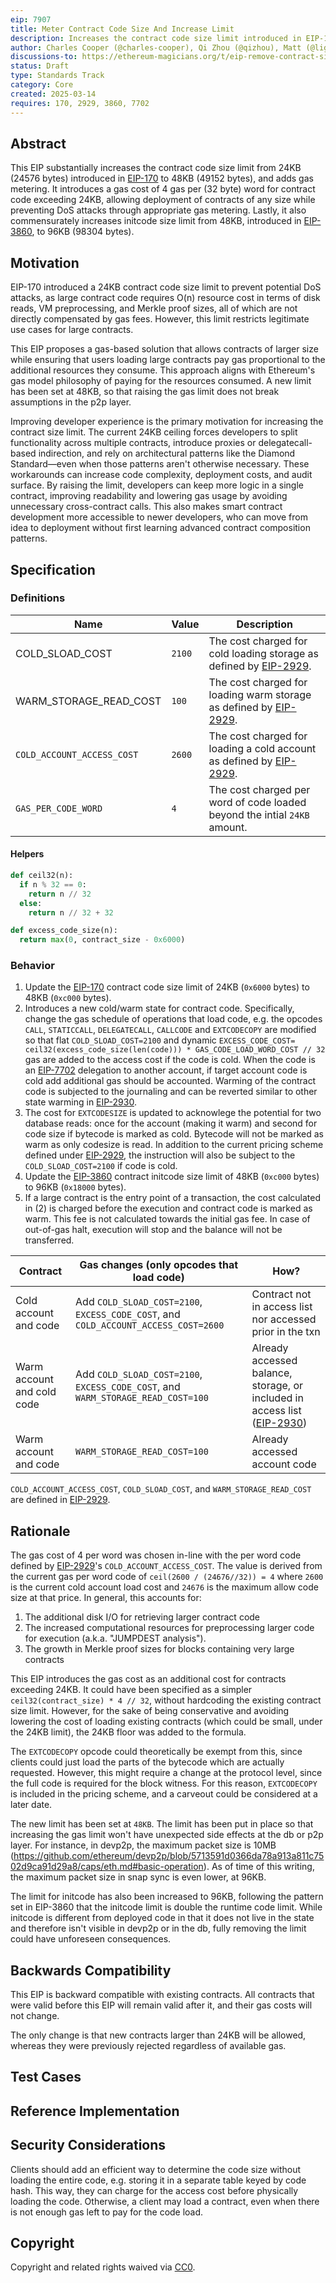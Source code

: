 ```yaml
---
eip: 7907
title: Meter Contract Code Size And Increase Limit
description: Increases the contract code size limit introduced in EIP-170 and adds a gas metering to code loading
author: Charles Cooper (@charles-cooper), Qi Zhou (@qizhou), Matt (@lightclient), Dragan Rakita (@rakita)
discussions-to: https://ethereum-magicians.org/t/eip-remove-contract-size-limit/23156
status: Draft
type: Standards Track
category: Core
created: 2025-03-14
requires: 170, 2929, 3860, 7702
---
```


## Abstract

This EIP substantially increases the contract code size limit from 24KB (24576 bytes) introduced in [EIP-170](./eip-170.md) to 48KB (49152 bytes), and adds gas metering. It introduces a gas cost of 4 gas per (32 byte) word for contract code exceeding 24KB, allowing deployment of contracts of any size while preventing DoS attacks through appropriate gas metering. Lastly, it also commensurately increases initcode size limit from 48KB, introduced in [EIP-3860](./eip-3860.md), to 96KB (98304 bytes).

## Motivation

EIP-170 introduced a 24KB contract code size limit to prevent potential DoS attacks, as large contract code requires O(n) resource cost in terms of disk reads, VM preprocessing, and Merkle proof sizes, all of which are not directly compensated by gas fees. However, this limit restricts legitimate use cases for large contracts.

This EIP proposes a gas-based solution that allows contracts of larger size while ensuring that users loading large contracts pay gas proportional to the additional resources they consume. This approach aligns with Ethereum's gas model philosophy of paying for the resources consumed. A new limit has been set at 48KB, so that raising the gas limit does not break assumptions in the p2p layer.

Improving developer experience is the primary motivation for increasing the contract size limit. The current 24KB ceiling forces developers to split functionality across multiple contracts, introduce proxies or delegatecall-based indirection, and rely on architectural patterns like the Diamond Standard—even when those patterns aren't otherwise necessary. These workarounds can increase code complexity, deployment costs, and audit surface. By raising the limit, developers can keep more logic in a single contract, improving readability and lowering gas usage by avoiding unnecessary cross-contract calls. This also makes smart contract development more accessible to newer developers, who can move from idea to deployment without first learning advanced contract composition patterns.

## Specification

### Definitions

| Name | Value | Description |
| --- | --- | --- |
| COLD_SLOAD_COST | `2100` | The cost charged for cold loading storage as defined by [EIP-2929](./eip-2929.md). |
| WARM_STORAGE_READ_COST | `100` | The cost charged for loading warm storage as defined by [EIP-2929](./eip-2929.md). |
| `COLD_ACCOUNT_ACCESS_COST` | `2600` | The cost charged for loading a cold account as defined by [EIP-2929](./eip-2929.md). |
| `GAS_PER_CODE_WORD` | `4` | The cost charged per word of code loaded beyond the intial `24KB` amount. |

#### Helpers

```python
def ceil32(n):
  if n % 32 == 0:
    return n // 32
  else:
    return n // 32 + 32

def excess_code_size(n):
  return max(0, contract_size - 0x6000)
```

### Behavior

1. Update the [EIP-170](./eip-170.md) contract code size limit of 24KB (`0x6000` bytes) to 48KB (`0xc000` bytes).
2. Introduces a new cold/warm state for contract code. Specifically, change the gas schedule of operations that load code, e.g. the opcodes `CALL`, `STATICCALL`, `DELEGATECALL`, `CALLCODE` and `EXTCODECOPY` are modified so that flat `COLD_SLOAD_COST=2100` and dynamic `EXCESS_CODE_COST= ceil32(excess_code_size(len(code))) * GAS_CODE_LOAD_WORD_COST // 32` gas are added to the access cost if the code is cold. When the code is an [EIP-7702](./eip-7702.md) delegation to another account, if target account code is cold add additional gas should be accounted. Warming of the contract code is subjected to the journaling and can be reverted similar to other state warming in [EIP-2930](./eip-2930.md).
3. The cost for `EXTCODESIZE` is updated to acknowlege the potential for two database reads: once for the account (making it warm) and second for code size if bytecode is marked as cold. Bytecode will not be marked as warm as only codesize is read. In addition to the current pricing scheme defined under [EIP-2929](./eip-2929.md), the instruction will also be subject to the `COLD_SLOAD_COST=2100` if code is cold.
4. Update the [EIP-3860](./eip-3860.md) contract initcode size limit of 48KB (`0xc000` bytes) to 96KB (`0x18000` bytes).
5. If a large contract is the entry point of a transaction, the cost calculated in (2) is charged before the execution and contract code is marked as warm. This fee is not calculated towards the initial gas fee. In case of out-of-gas halt, execution will stop and the balance will not be transferred.

| Contract                | Gas changes (only opcodes that load code)                          | How?                                                                                                                       |
| ----------------------- | ------------------------------------------------------------------ | -------------------------------------------------------------------------------------------------------------------------- |
| Cold account and code   | Add `COLD_SLOAD_COST=2100`, `EXCESS_CODE_COST`, and `COLD_ACCOUNT_ACCESS_COST=2600`         | Contract not in access list nor accessed prior in the txn                                                           |
| Warm account and cold code | Add `COLD_SLOAD_COST=2100`, `EXCESS_CODE_COST`, and `WARM_STORAGE_READ_COST=100`         | Already accessed balance, storage, or included in access list ([EIP-2930](./eip-2930.md))                                               |
| Warm account and code | `WARM_STORAGE_READ_COST=100`         | Already accessed account code                                               |

`COLD_ACCOUNT_ACCESS_COST`, `COLD_SLOAD_COST`, and `WARM_STORAGE_READ_COST` are defined in [EIP-2929](./eip-2929.md#parameters).

## Rationale

The gas cost of 4 per word was chosen in-line with the per word code defined by [EIP-2929](./eip-2929.md)'s `COLD_ACCOUNT_ACCESS_COST`. The value is derived from the current gas per word code of `ceil(2600 / (24676//32)) = 4` where `2600` is the current cold account load cost and `24676` is the maximum allow code size at that price. In general, this accounts for:

1. The additional disk I/O for retrieving larger contract code
2. The increased computational resources for preprocessing larger code for execution (a.k.a. "JUMPDEST analysis").
3. The growth in Merkle proof sizes for blocks containing very large contracts

This EIP introduces the gas cost as an additional cost for contracts exceeding 24KB. It could have been specified as a simpler `ceil32(contract_size) * 4 // 32`, without hardcoding the existing contract size limit. However, for the sake of being conservative and avoiding lowering the cost of loading existing contracts (which could be small, under the 24KB limit), the 24KB floor was added to the formula.

The `EXTCODECOPY` opcode could theoretically be exempt from this, since clients could just load the parts of the bytecode which are actually requested. However, this might require a change at the protocol level, since the full code is required for the block witness. For this reason, `EXTCODECOPY` is included in the pricing scheme, and a carveout could be considered at a later date.

The new limit has been set at `48KB`. The limit has been put in place so that increasing the gas limit won't have unexpected side effects at the db or p2p layer. For instance, in devp2p, the maximum packet size is 10MB (<https://github.com/ethereum/devp2p/blob/5713591d0366da78a913a811c7502d9ca91d29a8/caps/eth.md#basic-operation>). As of time of this writing, the maximum packet size in snap sync is even lower, at 96KB.

The limit for initcode has also been increased to 96KB, following the pattern set in EIP-3860 that the initcode limit is double the runtime code limit. While initcode is different from deployed code in that it does not live in the state and therefore isn't visible in devp2p or in the db, fully removing the limit could have unforeseen consequences.

## Backwards Compatibility

This EIP is backward compatible with existing contracts. All contracts that were valid before this EIP will remain valid after it, and their gas costs will not change.

The only change is that new contracts larger than 24KB will be allowed, whereas they were previously rejected regardless of available gas.

## Test Cases

## Reference Implementation

## Security Considerations

Clients should add an efficient way to determine the code size without loading the entire code, e.g. storing it in a separate table keyed by code hash. This way, they can charge for the access cost before physically loading the code. Otherwise, a client may load a contract, even when there is not enough gas left to pay for the code load.

## Copyright

Copyright and related rights waived via [CC0](../LICENSE.md).

<!-- markdownlint-configure-file
{
  "line-length": false
}
-->
